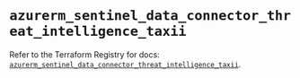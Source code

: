 # `azurerm_sentinel_data_connector_threat_intelligence_taxii`

Refer to the Terraform Registry for docs: [`azurerm_sentinel_data_connector_threat_intelligence_taxii`](https://registry.terraform.io/providers/hashicorp/azurerm/4.32.0/docs/resources/sentinel_data_connector_threat_intelligence_taxii).
